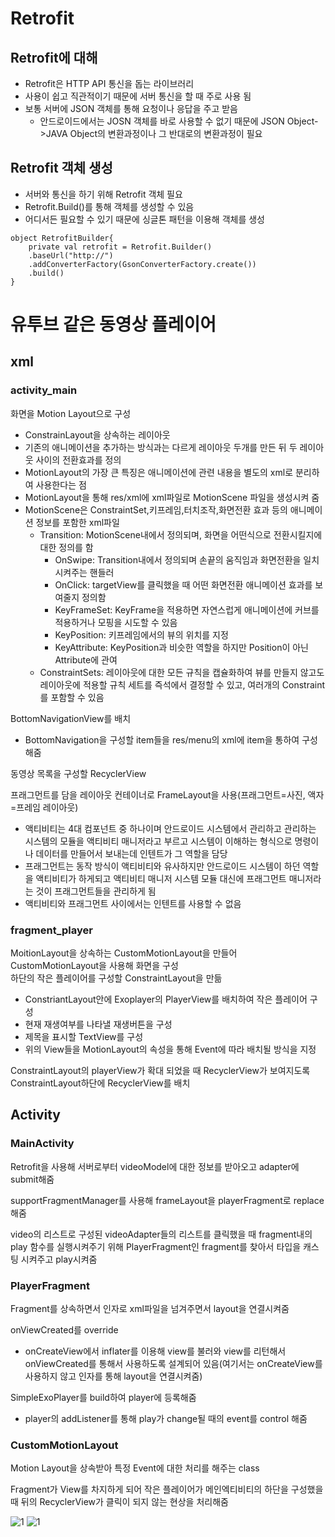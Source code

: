 # Retrofit
## Retrofit에 대해
+ Retrofit은 HTTP API 통신을 돕는 라이브러리
+ 사용이 쉽고 직관적이기 때문에 서버 통신을 할 때 주로 사용 됨
+ 보통 서버에 JSON 객체를 통해 요청이나 응답을 주고 받음
  - 안드로이드에서는 JOSN 객체를 바로 사용할 수 없기 때문에 JSON Object->JAVA Object의 변환과정이나 그 반대로의 변환과정이 필요

## Retrofit 객체 생성
+ 서버와 통신을 하기 위해 Retrofit 객체 필요
+ Retrofit.Build()를 통해 객체를 생성할 수 있음
+ 어디서든 필요할 수 있기 때문에 싱글톤 패턴을 이용해 객체를 생성
```
object RetrofitBuilder{
    private val retrofit = Retrofit.Builder()
    .baseUrl("http://")
    .addConverterFactory(GsonConverterFactory.create())
    .build()
}
```


# 유투브 같은 동영상 플레이어  
## xml  
### activity_main   
화면을 Motion Layout으로 구성  
+ ConstrainLayout을 상속하는 레이아웃  
+ 기존의 애니메이션을 추가하는 방식과는 다르게 레이아웃 두개를 만든 뒤 두 레이아웃 사이의 전환효과를 정의   
+ MotionLayout의 가장 큰 특징은 애니메이션에 관련 내용을 별도의 xml로 분리하여 사용한다는 점  
+ MotionLayout을 통해 res/xml에 xml파일로 MotionScene 파일을 생성시켜 줌  
+ MotionScene은 ConstraintSet,키프레임,터치조작,화면전환 효과 등의 애니메이션 정보를 포함한 xml파일  
    - Transition: MotionScene내에서 정의되며, 화면을 어떤식으로 전환시킬지에 대한 정의를 함  
        * OnSwipe: Transition내에서 정의되며 손끝의 움직임과 화면전환을 일치 시켜주는 핸들러
        * OnClick: targetView를 클릭했을 때 어떤 화면전환 애니메이션 효과를 보여줄지 정의함  
        * KeyFrameSet: KeyFrame을 적용하면 자연스럽게 애니메이션에 커브를 적용하거나 모핑을 시도할 수 있음  
        * KeyPosition: 키프레임에서의 뷰의 위치를 지정  
        * KeyAttribute: KeyPosition과 비슷한 역할을 하지만 Position이 아닌 Attribute에 관여    
    - ConstraintSets: 레이아웃에 대한 모든 규칙을 캡슐화하여 뷰를 만들지 않고도 레이아웃에 적용할 규칙 세트를 즉석에서 결정할 수 있고, 여러개의 Constraint를 포함할 수 있음  

BottomNavigationView를 배치  
+ BottomNavigation을 구성할 item들을 res/menu의 xml에 item을 통하여 구성해줌    

동영상 목록을 구성할 RecyclerView  

프래그먼트를 담을 레이아웃 컨테이너로 FrameLayout을 사용(프래그먼트=사진, 액자=프레임 레이아웃)    
+ 액티비티는 4대 컴포넌트 중 하나이며 안드로이드 시스템에서 관리하고 관리하는 시스템의 모듈을 액티비티 매니저라고 부르고 시스템이 이해하는 형식으로 명령이나 데이터를 만들어서 보내는데 인텐트가 그 역할을 담당  
+ 프래그먼트는 동작 방식이 액티비티와 유사하지만 안드로이드 시스템이 하던 역할을 액티비티가 하게되고 액티비티 매니저 시스템 모듈 대신에 프래그먼트 매니저라는 것이 프래그먼트들을 관리하게 됨  
+ 액티비티와 프래그먼트 사이에서는 인텐트를 사용할 수 없음  
  
 ### fragment_player  
 MoitionLayout을 상속하는 CustomMotionLayout을 만들어 CustomMotionLayout을 사용해 화면을 구성  
 하단의 작은 플레이어를 구성할 ConstraintLayout을 만듦  
 + ConstriantLayout안에 Exoplayer의 PlayerView를 배치하여 작은 플레이어 구성 
 + 현재 재생여부를 나타낼 재생버튼을 구성   
 + 제목을 표시할 TextView를 구성  
 + 위의 View들을 MotionLayout의 속성을 통해 Event에 따라 배치될 방식을 지정  

ConstraintLayout의 playerView가 확대 되었을 때 RecyclerView가 보여지도록 ConstraintLayout하단에 RecyclerView를 배치  

## Activity  
### MainActivity  
Retrofit을 사용해 서버로부터 videoModel에 대한 정보를 받아오고 adapter에 submit해줌    

supportFragmentManager를 사용해 frameLayout을 playerFragment로 replace해줌  

video의 리스트로 구성된 videoAdapter들의 리스트를 클릭했을 때 fragment내의 play 함수를 실행시켜주기 위해 PlayerFragment인 fragment를 찾아서 타입을 캐스팅 시켜주고 play시켜줌  

### PlayerFragment  
Fragment를 상속하면서 인자로 xml파일을 넘겨주면서 layout을 연결시켜줌  

onViewCreated를 override  
+ onCreateView에서 inflater를 이용해 view를 불러와 view를 리턴해서 onViewCreated를 통해서 사용하도록 설계되어 있음(여기서는 onCreateView를 사용하지 않고 인자를 통해 layout을 연결시켜줌)  

SimpleExoPlayer를 build하여 player에 등록해줌  
+ player의 addListener를 통해 play가 change될 때의 event를 control 해줌   

### CustomMotionLayout  
Motion Layout을 상속받아 특정 Event에 대한 처리를 해주는 class  

Fragment가 View를 차지하게 되어 작은 플레이어가 메인엑티비티의 하단을 구성했을 때 뒤의 RecyclerView가 클릭이 되지 않는 현상을 처리해줌  




  
![1](./1.png)
![1](./2.png)